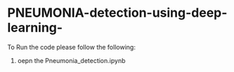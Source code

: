 # PNEUMONIA-detection-using-deep-learning-

To Run the code please follow the following:
1. oepn the Pneumonia_detection.ipynb
